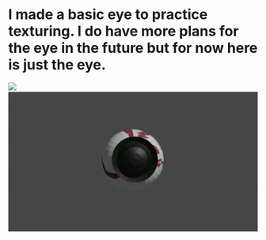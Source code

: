 # I made a basic eye to practice texturing. I do have more plans for the eye in the future but for now here is just the eye.
<image src ="/Eye.png"></image>
![alt text](https://github.com/Dmarabito/Daniel-Marabito-s-Portfolio/blob/main/Blender/Eye/Eye.png)
